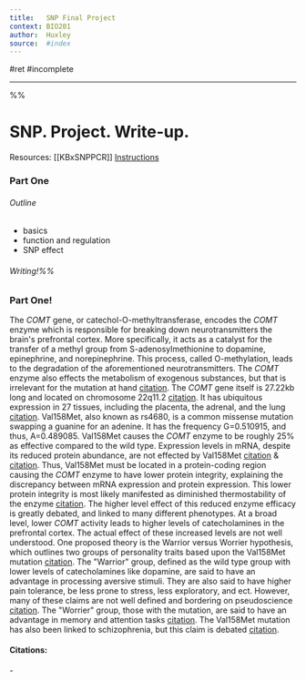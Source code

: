 ```yaml
---
title:   SNP Final Project
context: BIO201
author:  Huxley
source:  #index
---
```


#ret #incomplete

---

%%

# SNP. Project. Write-up.

Resources: 
[[KBxSNPPCR]]
[Instructions](https://docs.google.com/document/d/1SRQSvppoSJYlOfJvIKg3INx79Yzv5MmXcFcNG1-nIwE/edit)

### Part One

###### Outline
- basics
- function and regulation
- SNP effect

###### Writing!%%


### Part One!

The *COMT* gene, or catechol-O-methyltransferase, encodes the *COMT* enzyme which is responsible for breaking down neurotransmitters the brain's prefrontal cortex. More specifically, it acts as a catalyst for the transfer of a methyl group from S-adenosylmethionine to dopamine, epinephrine, and norepinephrine. This process, called O-methylation, leads to the degradation of the aforementioned neurotransmitters. The *COMT* enzyme also effects the metabolism of exogenous substances, but that is irrelevant for the mutation at hand [citation](https://www.ncbi.nlm.nih.gov/gene/1312). The *COMT* gene itself is 27.22kb long and located on chromosome 22q11.2 [citation](https://pubmed.ncbi.nlm.nih.gov/1572656/). It has ubiquitous expression in 27 tissues, including the placenta, the adrenal, and the lung [citation](https://www.ncbi.nlm.nih.gov/gene/1312#gene-expression). Val158Met, also known as rs4680, is a common missense mutation swapping a guanine for an adenine. It has the frequency G=0.510915, and thus, A=0.489085. Val158Met causes the *COMT* enzyme to be roughly 25% as effective compared to the wild type. Expression levels in mRNA, despite its reduced protein abundance, are not effected by Val158Met [citation](https://www.hindawi.com/journals/dm/2020/8850859/) & [citation](https://www.cell.com/ajhg/fulltext/S0002-9297(07)63786-0). Thus, Val158Met must be located in a protein-coding region causing the *COMT* enzyme to have lower protein integrity, explaining the discrepancy between mRNA expression and protein expression. This lower protein integrity is most likely manifested as diminished thermostability of the enzyme [citation](https://pubmed.ncbi.nlm.nih.gov/7703232/). The higher level effect of this reduced enzyme efficacy is greatly debated, and linked to many different phenotypes. At a broad level, lower *COMT* activity leads to higher levels of catecholamines in the prefrontal cortex. The actual effect of these increased levels are not well understood. One proposed theory is the Warrior versus Worrier hypothesis, which outlines two groups of personality traits based upon the Val158Met mutation [citation](https://pubmed.ncbi.nlm.nih.gov/17008817/). The "Warrior" group, defined as the wild type group with lower levels of catecholamines like dopamine, are said to have an advantage in processing aversive stimuli. They are also said to have higher pain tolerance, be less prone to stress, less exploratory, and ect. However, many of these claims are not well defined and bordering on pseudoscience [citation](https://selfdecode.com/snp/rs4680/). The "Worrier" group, those with the mutation, are said to have an advantage in memory and attention tasks [citation](https://pubmed.ncbi.nlm.nih.gov/17008817/). The Val158Met mutation has also been linked to schizophrenia, but this claim is debated [citation](https://pubmed.ncbi.nlm.nih.gov/32931693/).

#### Citations:
-[](https://www.ncbi.nlm.nih.gov/gene/1312) 

























